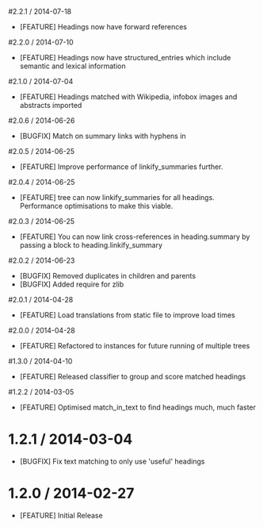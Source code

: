 #2.2.1 / 2014-07-18
* [FEATURE] Headings now have forward references

#2.2.0 / 2014-07-10
* [FEATURE] Headings now have structured_entries which include semantic and lexical information

#2.1.0 / 2014-07-04
* [FEATURE] Headings matched with Wikipedia, infobox images and abstracts imported

#2.0.6 / 2014-06-26
* [BUGFIX] Match on summary links with hyphens in

#2.0.5 / 2014-06-25
* [FEATURE] Improve performance of linkify_summaries further.

#2.0.4 / 2014-06-25
* [FEATURE] tree can now linkify_summaries for all headings. Performance optimisations to make this viable.

#2.0.3 / 2014-06-25
* [FEATURE] You can now link cross-references in heading.summary by passing a block to heading.linkify_summary

#2.0.2 / 2014-06-23
* [BUGFIX] Removed duplicates in children and parents
* [BUGFIX] Added require for zlib

#2.0.1 / 2014-04-28
* [FEATURE] Load translations from static file to improve load times

#2.0.0 / 2014-04-28
* [FEATURE] Refactored to instances for future running of multiple trees

#1.3.0 / 2014-04-10
* [FEATURE] Released classifier to group and score matched headings

#1.2.2 / 2014-03-05
* [FEATURE] Optimised match_in_text to find headings much, much faster

# 1.2.1 / 2014-03-04
* [BUGFIX] Fix text matching to only use 'useful' headings

# 1.2.0 / 2014-02-27
* [FEATURE] Initial Release
